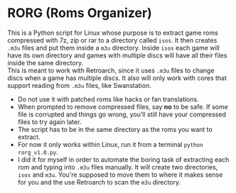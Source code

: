 # RORG (Roms Organizer)
This is a Python script for Linux whose purpose is to extract game roms compressed with 7z, zip or rar to a directory called ``isos``. It then creates ``.m3u`` files and put them inside a ``m3u`` directory. Inside ``isos`` each game will have its own directory and games with multiple discs will have all their files inside the same directory. <br>
This is meant to work with Retroarch, since it uses ``.m3u`` files to change discs when a game has multiple discs. It also will only work with cores that support reading from ``.m3u`` files, like Swanstation.
- Do not use it with patched roms like hacks or fan translations.
- When prompted to remove compressed files, say **no** to be safe. If some file is corrupted and things go wrong, you'll still have your compressed files to try again later.
- The script has to be in the same directory as the roms you want to extract.
- For now it only works within Linux, run it from a terminal ``python rorg_v1.0.py``.
- I did it for myself in order to automate the boring task of extracting each rom and typing into ``.m3u`` files manually. It will create two directories, ``isos`` and ``m3u``. You're supposed to move them to where it makes sense for you and the use Retroarch to scan the ``m3u`` directory.

